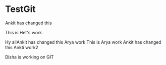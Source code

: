 # TestGit

Ankit has changed this

This is Het's work

Hy allAnkit has changed this
Arya work
This is Arya work
Ankit has changed this
Ankti work2 

Disha is working on GIT
